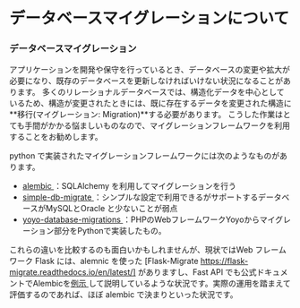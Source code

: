 データベースマイグレーションについて
=================

### データベースマイグレーション
アプリケーションを開発や保守を行っているとき、データベースの変更や拡大が必要になり、既存のデータベースを更新しなければいけない状況になることがあります。
多くのリレーショナルデータベースでは、構造化データを中心としているため、構造が変更されたときには、既に存在するデータを変更された構造に**移行(マイグレーション: Migration)**する必要があります。
こうした作業はとても手間がかかる悩ましいものなので、マイグレーションフレームワークを利用することをお勧めします。

python で実装されたマイグレーションフレームワークには次のようなものがあります。

- [alembic ](https://github.com/sqlalchemy/alembic)：SQLAlchemy を利用してマイグレーションを行う
- [simple-db-migrate ](https://github.com/guilhermechapiewski/simple-db-migrate)：シンプルな設定で利用できるがサポートするデータベースがMySQLとOracle と少ないことが弱点
- [yoyo-database-migrations ](https://github.com/marcosschroh/yoyo-database-migrations)：PHPのWebフレームワークYoyoからマイグレーション部分をPythonで実装したもの。

これらの違いを比較するのも面白いかもしれませんが、現状ではWeb フレームワーク Flask には、alemnic を使った [Flask-Migrate https://flask-migrate.readthedocs.io/en/latest/] がありますし、Fast API でも公式ドキュメントでAlembicを[例示 ](https://fastapi.tiangolo.com/tutorial/sql-databases/)して説明しているような状況です。実際の運用を踏まえて評価するのであれば、ほぼ alembic で決まりといった状況です。





